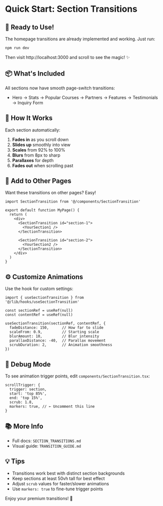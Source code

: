 # Quick Start: Section Transitions

## 🚀 Ready to Use!

The homepage transitions are already implemented and working. Just run:

```bash
npm run dev
```

Then visit http://localhost:3000 and scroll to see the magic! ✨

## 📦 What's Included

All sections now have smooth page-switch transitions:
- Hero → Stats → Popular Courses → Partners → Features → Testimonials → Inquiry Form

## 🎨 How It Works

Each section automatically:
1. **Fades in** as you scroll down
2. **Slides up** smoothly into view
3. **Scales** from 92% to 100%
4. **Blurs** from 8px to sharp
5. **Parallaxes** for depth
6. **Fades out** when scrolling past

## 🔧 Add to Other Pages

Want these transitions on other pages? Easy!

```tsx
import SectionTransition from '@/components/SectionTransition'

export default function MyPage() {
  return (
    <div>
      <SectionTransition id="section-1">
        <YourSection1 />
      </SectionTransition>
      
      <SectionTransition id="section-2">
        <YourSection2 />
      </SectionTransition>
    </div>
  )
}
```

## ⚙️ Customize Animations

Use the hook for custom settings:

```tsx
import { useSectionTransition } from '@/lib/hooks/useSectionTransition'

const sectionRef = useRef(null)
const contentRef = useRef(null)

useSectionTransition(sectionRef, contentRef, {
  fadeDistance: 150,      // How far to slide
  scaleFrom: 0.9,         // Starting scale
  blurAmount: 10,         // Blur intensity
  parallaxDistance: -40,  // Parallax movement
  scrubDuration: 2,       // Animation smoothness
})
```

## 🐛 Debug Mode

To see animation trigger points, edit `components/SectionTransition.tsx`:

```tsx
scrollTrigger: {
  trigger: section,
  start: 'top 85%',
  end: 'top 15%',
  scrub: 1.8,
  markers: true, // ← Uncomment this line
}
```

## 📚 More Info

- Full docs: `SECTION_TRANSITIONS.md`
- Visual guide: `TRANSITION_GUIDE.md`

## 💡 Tips

- Transitions work best with distinct section backgrounds
- Keep sections at least 50vh tall for best effect
- Adjust `scrub` values for faster/slower animations
- Use `markers: true` to fine-tune trigger points

Enjoy your premium transitions! 🎉
